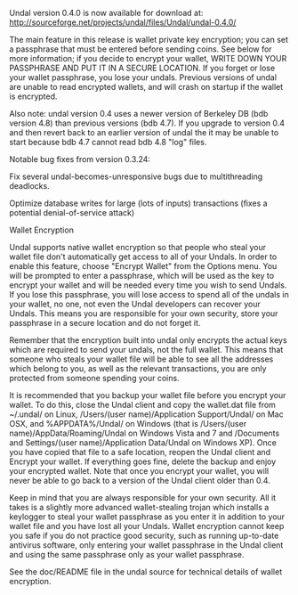 Undal version 0.4.0 is now available for download at:
http://sourceforge.net/projects/undal/files/Undal/undal-0.4.0/

The main feature in this release is wallet private key encryption;
you can set a passphrase that must be entered before sending coins.
See below for more information; if you decide to encrypt your wallet,
WRITE DOWN YOUR PASSPHRASE AND PUT IT IN A SECURE LOCATION. If you
forget or lose your wallet passphrase, you lose your undals.
Previous versions of undal are unable to read encrypted wallets,
and will crash on startup if the wallet is encrypted.

Also note: undal version 0.4 uses a newer version of Berkeley DB
(bdb version 4.8) than previous versions (bdb 4.7). If you upgrade
to version 0.4 and then revert back to an earlier version of undal
the it may be unable to start because bdb 4.7 cannot read bdb 4.8
"log" files.


Notable bug fixes from version 0.3.24:

Fix several undal-becomes-unresponsive bugs due to multithreading
deadlocks.

Optimize database writes for large (lots of inputs) transactions
(fixes a potential denial-of-service attack)


Wallet Encryption

Undal supports native wallet encryption so that people who steal your
wallet file don't automatically get access to all of your Undals.
In order to enable this feature, choose "Encrypt Wallet" from the
Options menu.  You will be prompted to enter a passphrase, which
will be used as the key to encrypt your wallet and will be needed
every time you wish to send Undals.  If you lose this passphrase,
you will lose access to spend all of the undals in your wallet,
no one, not even the Undal developers can recover your Undals.
This means you are responsible for your own security, store your
passphrase in a secure location and do not forget it.

Remember that the encryption built into undal only encrypts the
actual keys which are required to send your undals, not the full
wallet.  This means that someone who steals your wallet file will
be able to see all the addresses which belong to you, as well as the
relevant transactions, you are only protected from someone spending
your coins.

It is recommended that you backup your wallet file before you
encrypt your wallet.  To do this, close the Undal client and
copy the wallet.dat file from ~/.undal/ on Linux, /Users/(user
name)/Application Support/Undal/ on Mac OSX, and %APPDATA%/Undal/
on Windows (that is /Users/(user name)/AppData/Roaming/Undal on
Windows Vista and 7 and /Documents and Settings/(user name)/Application
Data/Undal on Windows XP).  Once you have copied that file to a
safe location, reopen the Undal client and Encrypt your wallet.
If everything goes fine, delete the backup and enjoy your encrypted
wallet.  Note that once you encrypt your wallet, you will never be
able to go back to a version of the Undal client older than 0.4.

Keep in mind that you are always responsible for your own security.
All it takes is a slightly more advanced wallet-stealing trojan which
installs a keylogger to steal your wallet passphrase as you enter it
in addition to your wallet file and you have lost all your Undals.
Wallet encryption cannot keep you safe if you do not practice
good security, such as running up-to-date antivirus software, only
entering your wallet passphrase in the Undal client and using the
same passphrase only as your wallet passphrase.

See the doc/README file in the undal source for technical details
of wallet encryption.
